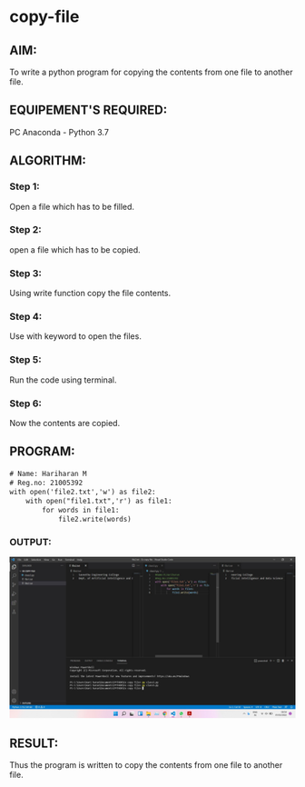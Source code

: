 # copy-file
## AIM:
To write a python program for copying the contents from one file to another file.
## EQUIPEMENT'S REQUIRED: 
PC
Anaconda - Python 3.7
## ALGORITHM: 
### Step 1:
Open a file which has to be filled.
### Step 2:
open a file which has to be copied.
### Step 3:
Using write function copy the file contents.
### Step 4:
Use with keyword to open the files.
### Step 5:
Run the code using terminal.
### Step 6:
Now the contents are copied.

## PROGRAM:
~~~
# Name: Hariharan M
# Reg.no: 21005392
with open('file2.txt','w') as file2:
    with open("file1.txt",'r') as file1:
        for words in file1:
            file2.write(words)
~~~
### OUTPUT:
![output](screen.jpg)

## RESULT:
Thus the program is written to copy the contents from one file to another file.